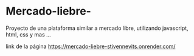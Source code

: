 # Mercado-liebre-

Proyecto de una plataforma similar a mercado libre, utilizando javascript, html, css y mas ...

link de la página
https://mercado-liebre-stivennevits.onrender.com/